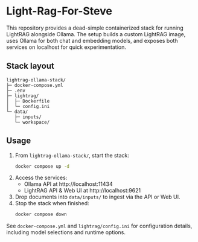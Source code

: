 # Light-Rag-For-Steve

This repository provides a dead-simple containerized stack for running LightRAG alongside Ollama. The setup builds a custom LightRAG image, uses Ollama for both chat and embedding models, and exposes both services on localhost for quick experimentation.

## Stack layout

```
lightrag-ollama-stack/
├─ docker-compose.yml
├─ .env
├─ lightrag/
│  ├─ Dockerfile
│  └─ config.ini
└─ data/
   ├─ inputs/
   └─ workspace/
```

## Usage

1. From `lightrag-ollama-stack/`, start the stack:
   ```bash
   docker compose up -d
   ```
2. Access the services:
   * Ollama API at http://localhost:11434
   * LightRAG API & Web UI at http://localhost:9621
3. Drop documents into `data/inputs/` to ingest via the API or Web UI.
4. Stop the stack when finished:
   ```bash
   docker compose down
   ```

See `docker-compose.yml` and `lightrag/config.ini` for configuration details, including model selections and runtime options.
